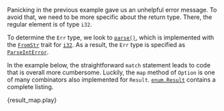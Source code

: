 Panicking in the previous example gave us an unhelpful error message.
To avoid that, we need to be more specific about the return type. There, the 
regular element is of type `i32`.

To determine the `Err` type, we look to 
[`parse()`][parse], which is implemented with the [`FromStr`][from_str] trait for 
[`i32`][i32]. As a result, the `Err` type is specified as [`ParseIntError`][parse_int_error].

In the example below, the straightforward `match` statement leads to code 
that is overall more cumbersome. Luckily, the `map` method of `Option` is 
one of many combinators also implemented for `Result`. [`enum.Result`][result] 
contains a complete listing.

{result_map.play}

[parse]: https://doc.rust-lang.org/std/primitive.str.html#method.parse
[from_str]: http://doc.rust-lang.org/std/str/trait.FromStr.html
[i32]: http://doc.rust-lang.org/std/primitive.i32.html
[parse_int_error]: http://doc.rust-lang.org/std/num/struct.ParseIntError.html
[result]: http://doc.rust-lang.org/std/result/enum.Result.html
